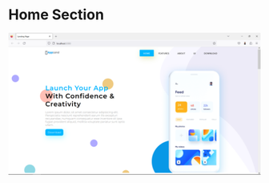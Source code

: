 <h1>Home Section</h1>
<img src="https://github.com/decoder2201/Codsoft_Internship_Task/blob/master/Screenshot%20(29).png?raw=true"/>
